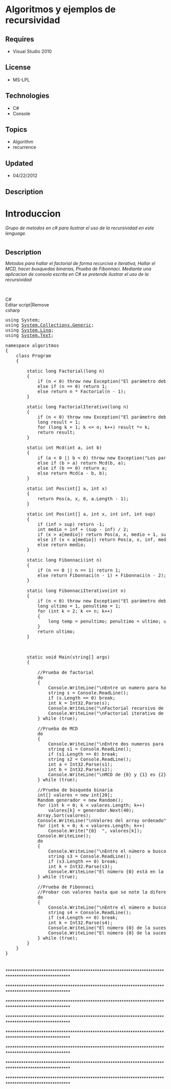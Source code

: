 # Algoritmos y ejemplos de recursividad
## Requires
- Visual Studio 2010
## License
- MS-LPL
## Technologies
- C#
- Console
## Topics
- Algorithm
- recurrence
## Updated
- 04/22/2012
## Description

<h1>Introduccion</h1>
<p><em>Grupo de metodos en c# para ilustrar el uso de la recursividad en este lenguage.</em></p>
<h1></h1>
<p><span style="font-size:20px; font-weight:bold">Description</span></p>
<p><em>Metodos para hallar el factorial de forma recurciva e iterativa, Hallar el MCD, hacer busquedas binarias,&nbsp;Prueba de Fibonnaci. Mediante una aplicacion de consola escrita en C# se pretende ilustrar el uso de la recursividad</em></p>
<p>&nbsp;</p>
<div class="scriptcode">
<div class="pluginEditHolder" pluginCommand="mceScriptCode">
<div class="title"><span>C#</span></div>
<div class="pluginLinkHolder"><span class="pluginEditHolderLink">Editar script</span>|<span class="pluginRemoveHolderLink">Remove</span></div>
<span class="hidden">csharp</span>

<div class="preview">
<pre class="csharp"><span class="cs__keyword">using</span>&nbsp;System;&nbsp;
<span class="cs__keyword">using</span>&nbsp;<a class="libraryLink" href="http://msdn.microsoft.com/es-ES/library/System.Collections.Generic.aspx" target="_blank" title="Auto generated link to System.Collections.Generic">System.Collections.Generic</a>;&nbsp;
<span class="cs__keyword">using</span>&nbsp;<a class="libraryLink" href="http://msdn.microsoft.com/es-ES/library/System.Linq.aspx" target="_blank" title="Auto generated link to System.Linq">System.Linq</a>;&nbsp;
<span class="cs__keyword">using</span>&nbsp;<a class="libraryLink" href="http://msdn.microsoft.com/es-ES/library/System.Text.aspx" target="_blank" title="Auto generated link to System.Text">System.Text</a>;&nbsp;
&nbsp;
<span class="cs__keyword">namespace</span>&nbsp;algoritmos&nbsp;
{&nbsp;
&nbsp;&nbsp;&nbsp;&nbsp;<span class="cs__keyword">class</span>&nbsp;Program&nbsp;
&nbsp;&nbsp;&nbsp;&nbsp;{&nbsp;
&nbsp;
&nbsp;&nbsp;&nbsp;&nbsp;&nbsp;&nbsp;&nbsp;&nbsp;<span class="cs__keyword">static</span>&nbsp;<span class="cs__keyword">long</span>&nbsp;Factorial(<span class="cs__keyword">long</span>&nbsp;n)&nbsp;
&nbsp;&nbsp;&nbsp;&nbsp;&nbsp;&nbsp;&nbsp;&nbsp;{&nbsp;
&nbsp;&nbsp;&nbsp;&nbsp;&nbsp;&nbsp;&nbsp;&nbsp;&nbsp;&nbsp;&nbsp;&nbsp;<span class="cs__keyword">if</span>&nbsp;(n&nbsp;&lt;&nbsp;<span class="cs__number">0</span>)&nbsp;<span class="cs__keyword">throw</span>&nbsp;<span class="cs__keyword">new</span>&nbsp;Exception(<span class="cs__string">&quot;El&nbsp;par&aacute;metro&nbsp;debe&nbsp;ser&nbsp;positivo&quot;</span>);&nbsp;
&nbsp;&nbsp;&nbsp;&nbsp;&nbsp;&nbsp;&nbsp;&nbsp;&nbsp;&nbsp;&nbsp;&nbsp;<span class="cs__keyword">else</span>&nbsp;<span class="cs__keyword">if</span>&nbsp;(n&nbsp;==&nbsp;<span class="cs__number">0</span>)&nbsp;<span class="cs__keyword">return</span>&nbsp;<span class="cs__number">1</span>;&nbsp;
&nbsp;&nbsp;&nbsp;&nbsp;&nbsp;&nbsp;&nbsp;&nbsp;&nbsp;&nbsp;&nbsp;&nbsp;<span class="cs__keyword">else</span>&nbsp;<span class="cs__keyword">return</span>&nbsp;n&nbsp;*&nbsp;Factorial(n&nbsp;-&nbsp;<span class="cs__number">1</span>);&nbsp;
&nbsp;&nbsp;&nbsp;&nbsp;&nbsp;&nbsp;&nbsp;&nbsp;}&nbsp;
&nbsp;
&nbsp;&nbsp;&nbsp;&nbsp;&nbsp;&nbsp;&nbsp;&nbsp;<span class="cs__keyword">static</span>&nbsp;<span class="cs__keyword">long</span>&nbsp;FactorialIterativo(<span class="cs__keyword">long</span>&nbsp;n)&nbsp;
&nbsp;&nbsp;&nbsp;&nbsp;&nbsp;&nbsp;&nbsp;&nbsp;{&nbsp;
&nbsp;&nbsp;&nbsp;&nbsp;&nbsp;&nbsp;&nbsp;&nbsp;&nbsp;&nbsp;&nbsp;&nbsp;<span class="cs__keyword">if</span>&nbsp;(n&nbsp;&lt;&nbsp;<span class="cs__number">0</span>)&nbsp;<span class="cs__keyword">throw</span>&nbsp;<span class="cs__keyword">new</span>&nbsp;Exception(<span class="cs__string">&quot;El&nbsp;par&aacute;metro&nbsp;debe&nbsp;ser&nbsp;positivo&quot;</span>);&nbsp;
&nbsp;&nbsp;&nbsp;&nbsp;&nbsp;&nbsp;&nbsp;&nbsp;&nbsp;&nbsp;&nbsp;&nbsp;<span class="cs__keyword">long</span>&nbsp;result&nbsp;=&nbsp;<span class="cs__number">1</span>;&nbsp;
&nbsp;&nbsp;&nbsp;&nbsp;&nbsp;&nbsp;&nbsp;&nbsp;&nbsp;&nbsp;&nbsp;&nbsp;<span class="cs__keyword">for</span>&nbsp;(<span class="cs__keyword">long</span>&nbsp;k&nbsp;=&nbsp;<span class="cs__number">1</span>;&nbsp;k&nbsp;&lt;=&nbsp;n;&nbsp;k&#43;&#43;)&nbsp;result&nbsp;*=&nbsp;k;&nbsp;
&nbsp;&nbsp;&nbsp;&nbsp;&nbsp;&nbsp;&nbsp;&nbsp;&nbsp;&nbsp;&nbsp;&nbsp;<span class="cs__keyword">return</span>&nbsp;result;&nbsp;
&nbsp;&nbsp;&nbsp;&nbsp;&nbsp;&nbsp;&nbsp;&nbsp;}&nbsp;
&nbsp;
&nbsp;&nbsp;&nbsp;&nbsp;&nbsp;&nbsp;&nbsp;&nbsp;<span class="cs__keyword">static</span>&nbsp;<span class="cs__keyword">int</span>&nbsp;Mcd(<span class="cs__keyword">int</span>&nbsp;a,&nbsp;<span class="cs__keyword">int</span>&nbsp;b)&nbsp;
&nbsp;&nbsp;&nbsp;&nbsp;&nbsp;&nbsp;&nbsp;&nbsp;{&nbsp;
&nbsp;&nbsp;&nbsp;&nbsp;&nbsp;&nbsp;&nbsp;&nbsp;&nbsp;&nbsp;&nbsp;&nbsp;<span class="cs__keyword">if</span>&nbsp;(a&nbsp;&lt;&nbsp;<span class="cs__number">0</span>&nbsp;||&nbsp;b&nbsp;&lt;&nbsp;<span class="cs__number">0</span>)&nbsp;<span class="cs__keyword">throw</span>&nbsp;<span class="cs__keyword">new</span>&nbsp;Exception(<span class="cs__string">&quot;Los&nbsp;par&aacute;metros&nbsp;deben&nbsp;ser&nbsp;positivos&quot;</span>);&nbsp;
&nbsp;&nbsp;&nbsp;&nbsp;&nbsp;&nbsp;&nbsp;&nbsp;&nbsp;&nbsp;&nbsp;&nbsp;<span class="cs__keyword">else</span>&nbsp;<span class="cs__keyword">if</span>&nbsp;(b&nbsp;&gt;&nbsp;a)&nbsp;<span class="cs__keyword">return</span>&nbsp;Mcd(b,&nbsp;a);&nbsp;
&nbsp;&nbsp;&nbsp;&nbsp;&nbsp;&nbsp;&nbsp;&nbsp;&nbsp;&nbsp;&nbsp;&nbsp;<span class="cs__keyword">else</span>&nbsp;<span class="cs__keyword">if</span>&nbsp;(b&nbsp;==&nbsp;<span class="cs__number">0</span>)&nbsp;<span class="cs__keyword">return</span>&nbsp;a;&nbsp;
&nbsp;&nbsp;&nbsp;&nbsp;&nbsp;&nbsp;&nbsp;&nbsp;&nbsp;&nbsp;&nbsp;&nbsp;<span class="cs__keyword">else</span>&nbsp;<span class="cs__keyword">return</span>&nbsp;Mcd(a&nbsp;-&nbsp;b,&nbsp;b);&nbsp;
&nbsp;&nbsp;&nbsp;&nbsp;&nbsp;&nbsp;&nbsp;&nbsp;}&nbsp;
&nbsp;
&nbsp;&nbsp;&nbsp;&nbsp;&nbsp;&nbsp;&nbsp;&nbsp;<span class="cs__keyword">static</span>&nbsp;<span class="cs__keyword">int</span>&nbsp;Pos(<span class="cs__keyword">int</span>[]&nbsp;a,&nbsp;<span class="cs__keyword">int</span>&nbsp;x)&nbsp;
&nbsp;&nbsp;&nbsp;&nbsp;&nbsp;&nbsp;&nbsp;&nbsp;{&nbsp;
&nbsp;&nbsp;&nbsp;&nbsp;&nbsp;&nbsp;&nbsp;&nbsp;&nbsp;&nbsp;&nbsp;&nbsp;<span class="cs__keyword">return</span>&nbsp;Pos(a,&nbsp;x,&nbsp;<span class="cs__number">0</span>,&nbsp;a.Length&nbsp;-&nbsp;<span class="cs__number">1</span>);&nbsp;
&nbsp;&nbsp;&nbsp;&nbsp;&nbsp;&nbsp;&nbsp;&nbsp;}&nbsp;
&nbsp;
&nbsp;&nbsp;&nbsp;&nbsp;&nbsp;&nbsp;&nbsp;&nbsp;<span class="cs__keyword">static</span>&nbsp;<span class="cs__keyword">int</span>&nbsp;Pos(<span class="cs__keyword">int</span>[]&nbsp;a,&nbsp;<span class="cs__keyword">int</span>&nbsp;x,&nbsp;<span class="cs__keyword">int</span>&nbsp;inf,&nbsp;<span class="cs__keyword">int</span>&nbsp;sup)&nbsp;
&nbsp;&nbsp;&nbsp;&nbsp;&nbsp;&nbsp;&nbsp;&nbsp;{&nbsp;
&nbsp;&nbsp;&nbsp;&nbsp;&nbsp;&nbsp;&nbsp;&nbsp;&nbsp;&nbsp;&nbsp;&nbsp;<span class="cs__keyword">if</span>&nbsp;(inf&nbsp;&gt;&nbsp;sup)&nbsp;<span class="cs__keyword">return</span>&nbsp;-<span class="cs__number">1</span>;&nbsp;
&nbsp;&nbsp;&nbsp;&nbsp;&nbsp;&nbsp;&nbsp;&nbsp;&nbsp;&nbsp;&nbsp;&nbsp;<span class="cs__keyword">int</span>&nbsp;medio&nbsp;=&nbsp;inf&nbsp;&#43;&nbsp;(sup&nbsp;-&nbsp;inf)&nbsp;/&nbsp;<span class="cs__number">2</span>;&nbsp;
&nbsp;&nbsp;&nbsp;&nbsp;&nbsp;&nbsp;&nbsp;&nbsp;&nbsp;&nbsp;&nbsp;&nbsp;<span class="cs__keyword">if</span>&nbsp;(x&nbsp;&gt;&nbsp;a[medio])&nbsp;<span class="cs__keyword">return</span>&nbsp;Pos(a,&nbsp;x,&nbsp;medio&nbsp;&#43;&nbsp;<span class="cs__number">1</span>,&nbsp;sup);&nbsp;
&nbsp;&nbsp;&nbsp;&nbsp;&nbsp;&nbsp;&nbsp;&nbsp;&nbsp;&nbsp;&nbsp;&nbsp;<span class="cs__keyword">else</span>&nbsp;<span class="cs__keyword">if</span>&nbsp;(x&nbsp;&lt;&nbsp;a[medio])&nbsp;<span class="cs__keyword">return</span>&nbsp;Pos(a,&nbsp;x,&nbsp;inf,&nbsp;medio&nbsp;-&nbsp;<span class="cs__number">1</span>);&nbsp;
&nbsp;&nbsp;&nbsp;&nbsp;&nbsp;&nbsp;&nbsp;&nbsp;&nbsp;&nbsp;&nbsp;&nbsp;<span class="cs__keyword">else</span>&nbsp;<span class="cs__keyword">return</span>&nbsp;medio;&nbsp;
&nbsp;&nbsp;&nbsp;&nbsp;&nbsp;&nbsp;&nbsp;&nbsp;}&nbsp;
&nbsp;
&nbsp;&nbsp;&nbsp;&nbsp;&nbsp;&nbsp;&nbsp;&nbsp;<span class="cs__keyword">static</span>&nbsp;<span class="cs__keyword">long</span>&nbsp;Fibonnaci(<span class="cs__keyword">int</span>&nbsp;n)&nbsp;
&nbsp;&nbsp;&nbsp;&nbsp;&nbsp;&nbsp;&nbsp;&nbsp;{&nbsp;
&nbsp;&nbsp;&nbsp;&nbsp;&nbsp;&nbsp;&nbsp;&nbsp;&nbsp;&nbsp;&nbsp;&nbsp;<span class="cs__keyword">if</span>&nbsp;(n&nbsp;==&nbsp;<span class="cs__number">0</span>&nbsp;||&nbsp;n&nbsp;==&nbsp;<span class="cs__number">1</span>)&nbsp;<span class="cs__keyword">return</span>&nbsp;<span class="cs__number">1</span>;&nbsp;
&nbsp;&nbsp;&nbsp;&nbsp;&nbsp;&nbsp;&nbsp;&nbsp;&nbsp;&nbsp;&nbsp;&nbsp;<span class="cs__keyword">else</span>&nbsp;<span class="cs__keyword">return</span>&nbsp;Fibonnaci(n&nbsp;-&nbsp;<span class="cs__number">1</span>)&nbsp;&#43;&nbsp;Fibonnaci(n&nbsp;-&nbsp;<span class="cs__number">2</span>);&nbsp;
&nbsp;&nbsp;&nbsp;&nbsp;&nbsp;&nbsp;&nbsp;&nbsp;}&nbsp;
&nbsp;
&nbsp;&nbsp;&nbsp;&nbsp;&nbsp;&nbsp;&nbsp;&nbsp;<span class="cs__keyword">static</span>&nbsp;<span class="cs__keyword">long</span>&nbsp;FibonnaciIterativo(<span class="cs__keyword">int</span>&nbsp;n)&nbsp;
&nbsp;&nbsp;&nbsp;&nbsp;&nbsp;&nbsp;&nbsp;&nbsp;{&nbsp;
&nbsp;&nbsp;&nbsp;&nbsp;&nbsp;&nbsp;&nbsp;&nbsp;&nbsp;&nbsp;&nbsp;&nbsp;<span class="cs__keyword">if</span>&nbsp;(n&nbsp;&lt;&nbsp;<span class="cs__number">0</span>)&nbsp;<span class="cs__keyword">throw</span>&nbsp;<span class="cs__keyword">new</span>&nbsp;Exception(<span class="cs__string">&quot;El&nbsp;par&aacute;metro&nbsp;debe&nbsp;ser&nbsp;positivo&quot;</span>);&nbsp;
&nbsp;&nbsp;&nbsp;&nbsp;&nbsp;&nbsp;&nbsp;&nbsp;&nbsp;&nbsp;&nbsp;&nbsp;<span class="cs__keyword">long</span>&nbsp;ultimo&nbsp;=&nbsp;<span class="cs__number">1</span>,&nbsp;penultimo&nbsp;=&nbsp;<span class="cs__number">1</span>;&nbsp;
&nbsp;&nbsp;&nbsp;&nbsp;&nbsp;&nbsp;&nbsp;&nbsp;&nbsp;&nbsp;&nbsp;&nbsp;<span class="cs__keyword">for</span>&nbsp;(<span class="cs__keyword">int</span>&nbsp;k&nbsp;=&nbsp;<span class="cs__number">2</span>;&nbsp;k&nbsp;&lt;=&nbsp;n;&nbsp;k&#43;&#43;)&nbsp;
&nbsp;&nbsp;&nbsp;&nbsp;&nbsp;&nbsp;&nbsp;&nbsp;&nbsp;&nbsp;&nbsp;&nbsp;{&nbsp;
&nbsp;&nbsp;&nbsp;&nbsp;&nbsp;&nbsp;&nbsp;&nbsp;&nbsp;&nbsp;&nbsp;&nbsp;&nbsp;&nbsp;&nbsp;&nbsp;<span class="cs__keyword">long</span>&nbsp;temp&nbsp;=&nbsp;penultimo;&nbsp;penultimo&nbsp;=&nbsp;ultimo;&nbsp;ultimo&nbsp;=&nbsp;ultimo&nbsp;&#43;&nbsp;temp;&nbsp;
&nbsp;&nbsp;&nbsp;&nbsp;&nbsp;&nbsp;&nbsp;&nbsp;&nbsp;&nbsp;&nbsp;&nbsp;}&nbsp;
&nbsp;&nbsp;&nbsp;&nbsp;&nbsp;&nbsp;&nbsp;&nbsp;&nbsp;&nbsp;&nbsp;&nbsp;<span class="cs__keyword">return</span>&nbsp;ultimo;&nbsp;
&nbsp;&nbsp;&nbsp;&nbsp;&nbsp;&nbsp;&nbsp;&nbsp;}&nbsp;
&nbsp;
&nbsp;&nbsp;&nbsp;&nbsp;&nbsp;&nbsp;&nbsp;&nbsp;&nbsp;
&nbsp;
&nbsp;&nbsp;&nbsp;&nbsp;&nbsp;&nbsp;&nbsp;&nbsp;<span class="cs__keyword">static</span>&nbsp;<span class="cs__keyword">void</span>&nbsp;Main(<span class="cs__keyword">string</span>[]&nbsp;args)&nbsp;
&nbsp;&nbsp;&nbsp;&nbsp;&nbsp;&nbsp;&nbsp;&nbsp;{&nbsp;
&nbsp;
&nbsp;&nbsp;&nbsp;&nbsp;&nbsp;&nbsp;&nbsp;&nbsp;&nbsp;&nbsp;&nbsp;&nbsp;<span class="cs__com">//Prueba&nbsp;de&nbsp;factorial</span>&nbsp;
&nbsp;&nbsp;&nbsp;&nbsp;&nbsp;&nbsp;&nbsp;&nbsp;&nbsp;&nbsp;&nbsp;&nbsp;<span class="cs__keyword">do</span>&nbsp;
&nbsp;&nbsp;&nbsp;&nbsp;&nbsp;&nbsp;&nbsp;&nbsp;&nbsp;&nbsp;&nbsp;&nbsp;{&nbsp;
&nbsp;&nbsp;&nbsp;&nbsp;&nbsp;&nbsp;&nbsp;&nbsp;&nbsp;&nbsp;&nbsp;&nbsp;&nbsp;&nbsp;&nbsp;&nbsp;Console.WriteLine(<span class="cs__string">&quot;\nEntre&nbsp;un&nbsp;numero&nbsp;para&nbsp;hallar&nbsp;el&nbsp;factorial&nbsp;(Pecione&nbsp;Enter&nbsp;para&nbsp;pasar&nbsp;al&nbsp;siguiente&nbsp;proceso)&quot;</span>);&nbsp;
&nbsp;&nbsp;&nbsp;&nbsp;&nbsp;&nbsp;&nbsp;&nbsp;&nbsp;&nbsp;&nbsp;&nbsp;&nbsp;&nbsp;&nbsp;&nbsp;<span class="cs__keyword">string</span>&nbsp;s&nbsp;=&nbsp;Console.ReadLine();&nbsp;
&nbsp;&nbsp;&nbsp;&nbsp;&nbsp;&nbsp;&nbsp;&nbsp;&nbsp;&nbsp;&nbsp;&nbsp;&nbsp;&nbsp;&nbsp;&nbsp;<span class="cs__keyword">if</span>&nbsp;(s.Length&nbsp;==&nbsp;<span class="cs__number">0</span>)&nbsp;<span class="cs__keyword">break</span>;&nbsp;
&nbsp;&nbsp;&nbsp;&nbsp;&nbsp;&nbsp;&nbsp;&nbsp;&nbsp;&nbsp;&nbsp;&nbsp;&nbsp;&nbsp;&nbsp;&nbsp;<span class="cs__keyword">int</span>&nbsp;k&nbsp;=&nbsp;Int32.Parse(s);&nbsp;
&nbsp;&nbsp;&nbsp;&nbsp;&nbsp;&nbsp;&nbsp;&nbsp;&nbsp;&nbsp;&nbsp;&nbsp;&nbsp;&nbsp;&nbsp;&nbsp;Console.WriteLine(<span class="cs__string">&quot;\nFactorial&nbsp;recursivo&nbsp;de&nbsp;{0}&nbsp;es&nbsp;{1}&quot;</span>,&nbsp;k,&nbsp;Factorial(k));&nbsp;
&nbsp;&nbsp;&nbsp;&nbsp;&nbsp;&nbsp;&nbsp;&nbsp;&nbsp;&nbsp;&nbsp;&nbsp;&nbsp;&nbsp;&nbsp;&nbsp;Console.WriteLine(<span class="cs__string">&quot;\nFactorial&nbsp;iterativo&nbsp;de&nbsp;{0}&nbsp;es&nbsp;{1}&quot;</span>,&nbsp;k,&nbsp;FactorialIterativo(k));&nbsp;
&nbsp;&nbsp;&nbsp;&nbsp;&nbsp;&nbsp;&nbsp;&nbsp;&nbsp;&nbsp;&nbsp;&nbsp;}&nbsp;<span class="cs__keyword">while</span>&nbsp;(<span class="cs__keyword">true</span>);&nbsp;
&nbsp;
&nbsp;&nbsp;&nbsp;&nbsp;&nbsp;&nbsp;&nbsp;&nbsp;&nbsp;&nbsp;&nbsp;&nbsp;<span class="cs__com">//Prueba&nbsp;de&nbsp;MCD</span>&nbsp;
&nbsp;&nbsp;&nbsp;&nbsp;&nbsp;&nbsp;&nbsp;&nbsp;&nbsp;&nbsp;&nbsp;&nbsp;<span class="cs__keyword">do</span>&nbsp;
&nbsp;&nbsp;&nbsp;&nbsp;&nbsp;&nbsp;&nbsp;&nbsp;&nbsp;&nbsp;&nbsp;&nbsp;{&nbsp;
&nbsp;&nbsp;&nbsp;&nbsp;&nbsp;&nbsp;&nbsp;&nbsp;&nbsp;&nbsp;&nbsp;&nbsp;&nbsp;&nbsp;&nbsp;&nbsp;Console.WriteLine(<span class="cs__string">&quot;\nEntre&nbsp;dos&nbsp;numeros&nbsp;para&nbsp;hallar&nbsp;el&nbsp;MCD&nbsp;(Pecione&nbsp;Enter&nbsp;para&nbsp;pasar&nbsp;al&nbsp;siguiente&nbsp;proceso)&quot;</span>);&nbsp;
&nbsp;&nbsp;&nbsp;&nbsp;&nbsp;&nbsp;&nbsp;&nbsp;&nbsp;&nbsp;&nbsp;&nbsp;&nbsp;&nbsp;&nbsp;&nbsp;<span class="cs__keyword">string</span>&nbsp;s1&nbsp;=&nbsp;Console.ReadLine();&nbsp;
&nbsp;&nbsp;&nbsp;&nbsp;&nbsp;&nbsp;&nbsp;&nbsp;&nbsp;&nbsp;&nbsp;&nbsp;&nbsp;&nbsp;&nbsp;&nbsp;<span class="cs__keyword">if</span>&nbsp;(s1.Length&nbsp;==&nbsp;<span class="cs__number">0</span>)&nbsp;<span class="cs__keyword">break</span>;&nbsp;
&nbsp;&nbsp;&nbsp;&nbsp;&nbsp;&nbsp;&nbsp;&nbsp;&nbsp;&nbsp;&nbsp;&nbsp;&nbsp;&nbsp;&nbsp;&nbsp;<span class="cs__keyword">string</span>&nbsp;s2&nbsp;=&nbsp;Console.ReadLine();&nbsp;
&nbsp;&nbsp;&nbsp;&nbsp;&nbsp;&nbsp;&nbsp;&nbsp;&nbsp;&nbsp;&nbsp;&nbsp;&nbsp;&nbsp;&nbsp;&nbsp;<span class="cs__keyword">int</span>&nbsp;a&nbsp;=&nbsp;Int32.Parse(s1);&nbsp;
&nbsp;&nbsp;&nbsp;&nbsp;&nbsp;&nbsp;&nbsp;&nbsp;&nbsp;&nbsp;&nbsp;&nbsp;&nbsp;&nbsp;&nbsp;&nbsp;<span class="cs__keyword">int</span>&nbsp;b&nbsp;=&nbsp;Int32.Parse(s2);&nbsp;
&nbsp;&nbsp;&nbsp;&nbsp;&nbsp;&nbsp;&nbsp;&nbsp;&nbsp;&nbsp;&nbsp;&nbsp;&nbsp;&nbsp;&nbsp;&nbsp;Console.WriteLine(<span class="cs__string">&quot;\nMCD&nbsp;de&nbsp;{0}&nbsp;y&nbsp;{1}&nbsp;es&nbsp;{2}&quot;</span>,&nbsp;a,&nbsp;b,&nbsp;Mcd(a,&nbsp;b));&nbsp;
&nbsp;&nbsp;&nbsp;&nbsp;&nbsp;&nbsp;&nbsp;&nbsp;&nbsp;&nbsp;&nbsp;&nbsp;}&nbsp;<span class="cs__keyword">while</span>&nbsp;(<span class="cs__keyword">true</span>);&nbsp;
&nbsp;
&nbsp;&nbsp;&nbsp;&nbsp;&nbsp;&nbsp;&nbsp;&nbsp;&nbsp;&nbsp;&nbsp;&nbsp;<span class="cs__com">//Prueba&nbsp;de&nbsp;b&uacute;squeda&nbsp;binaria</span>&nbsp;
&nbsp;&nbsp;&nbsp;&nbsp;&nbsp;&nbsp;&nbsp;&nbsp;&nbsp;&nbsp;&nbsp;&nbsp;<span class="cs__keyword">int</span>[]&nbsp;valores&nbsp;=&nbsp;<span class="cs__keyword">new</span>&nbsp;<span class="cs__keyword">int</span>[<span class="cs__number">20</span>];&nbsp;
&nbsp;&nbsp;&nbsp;&nbsp;&nbsp;&nbsp;&nbsp;&nbsp;&nbsp;&nbsp;&nbsp;&nbsp;Random&nbsp;generador&nbsp;=&nbsp;<span class="cs__keyword">new</span>&nbsp;Random();&nbsp;
&nbsp;&nbsp;&nbsp;&nbsp;&nbsp;&nbsp;&nbsp;&nbsp;&nbsp;&nbsp;&nbsp;&nbsp;<span class="cs__keyword">for</span>&nbsp;(<span class="cs__keyword">int</span>&nbsp;k&nbsp;=&nbsp;<span class="cs__number">0</span>;&nbsp;k&nbsp;&lt;&nbsp;valores.Length;&nbsp;k&#43;&#43;)&nbsp;
&nbsp;&nbsp;&nbsp;&nbsp;&nbsp;&nbsp;&nbsp;&nbsp;&nbsp;&nbsp;&nbsp;&nbsp;&nbsp;&nbsp;&nbsp;&nbsp;valores[k]&nbsp;=&nbsp;generador.Next(<span class="cs__number">40</span>);&nbsp;
&nbsp;&nbsp;&nbsp;&nbsp;&nbsp;&nbsp;&nbsp;&nbsp;&nbsp;&nbsp;&nbsp;&nbsp;Array.Sort(valores);&nbsp;
&nbsp;&nbsp;&nbsp;&nbsp;&nbsp;&nbsp;&nbsp;&nbsp;&nbsp;&nbsp;&nbsp;&nbsp;Console.WriteLine(<span class="cs__string">&quot;\nValores&nbsp;del&nbsp;array&nbsp;ordenado&quot;</span>);&nbsp;
&nbsp;&nbsp;&nbsp;&nbsp;&nbsp;&nbsp;&nbsp;&nbsp;&nbsp;&nbsp;&nbsp;&nbsp;<span class="cs__keyword">for</span>&nbsp;(<span class="cs__keyword">int</span>&nbsp;k&nbsp;=&nbsp;<span class="cs__number">0</span>;&nbsp;k&nbsp;&lt;&nbsp;valores.Length;&nbsp;k&#43;&#43;)&nbsp;
&nbsp;&nbsp;&nbsp;&nbsp;&nbsp;&nbsp;&nbsp;&nbsp;&nbsp;&nbsp;&nbsp;&nbsp;&nbsp;&nbsp;&nbsp;&nbsp;Console.Write(<span class="cs__string">&quot;{0}&nbsp;&nbsp;&quot;</span>,&nbsp;valores[k]);&nbsp;
&nbsp;&nbsp;&nbsp;&nbsp;&nbsp;&nbsp;&nbsp;&nbsp;&nbsp;&nbsp;&nbsp;&nbsp;Console.WriteLine();&nbsp;
&nbsp;&nbsp;&nbsp;&nbsp;&nbsp;&nbsp;&nbsp;&nbsp;&nbsp;&nbsp;&nbsp;&nbsp;<span class="cs__keyword">do</span>&nbsp;
&nbsp;&nbsp;&nbsp;&nbsp;&nbsp;&nbsp;&nbsp;&nbsp;&nbsp;&nbsp;&nbsp;&nbsp;{&nbsp;
&nbsp;&nbsp;&nbsp;&nbsp;&nbsp;&nbsp;&nbsp;&nbsp;&nbsp;&nbsp;&nbsp;&nbsp;&nbsp;&nbsp;&nbsp;&nbsp;Console.WriteLine(<span class="cs__string">&quot;\nEntre&nbsp;el&nbsp;n&uacute;mero&nbsp;a&nbsp;buscar&nbsp;(Pecione&nbsp;Enter&nbsp;para&nbsp;pasar&nbsp;al&nbsp;siguiente&nbsp;proceso)&quot;</span>);&nbsp;
&nbsp;&nbsp;&nbsp;&nbsp;&nbsp;&nbsp;&nbsp;&nbsp;&nbsp;&nbsp;&nbsp;&nbsp;&nbsp;&nbsp;&nbsp;&nbsp;<span class="cs__keyword">string</span>&nbsp;s3&nbsp;=&nbsp;Console.ReadLine();&nbsp;
&nbsp;&nbsp;&nbsp;&nbsp;&nbsp;&nbsp;&nbsp;&nbsp;&nbsp;&nbsp;&nbsp;&nbsp;&nbsp;&nbsp;&nbsp;&nbsp;<span class="cs__keyword">if</span>&nbsp;(s3.Length&nbsp;==&nbsp;<span class="cs__number">0</span>)&nbsp;<span class="cs__keyword">break</span>;&nbsp;
&nbsp;&nbsp;&nbsp;&nbsp;&nbsp;&nbsp;&nbsp;&nbsp;&nbsp;&nbsp;&nbsp;&nbsp;&nbsp;&nbsp;&nbsp;&nbsp;<span class="cs__keyword">int</span>&nbsp;k&nbsp;=&nbsp;Int32.Parse(s3);&nbsp;
&nbsp;&nbsp;&nbsp;&nbsp;&nbsp;&nbsp;&nbsp;&nbsp;&nbsp;&nbsp;&nbsp;&nbsp;&nbsp;&nbsp;&nbsp;&nbsp;Console.WriteLine(<span class="cs__string">&quot;El&nbsp;n&uacute;mero&nbsp;{0}&nbsp;est&aacute;&nbsp;en&nbsp;la&nbsp;posici&oacute;n&nbsp;{1}&quot;</span>,&nbsp;k,&nbsp;Pos(valores,&nbsp;k));&nbsp;
&nbsp;&nbsp;&nbsp;&nbsp;&nbsp;&nbsp;&nbsp;&nbsp;&nbsp;&nbsp;&nbsp;&nbsp;}&nbsp;<span class="cs__keyword">while</span>&nbsp;(<span class="cs__keyword">true</span>);&nbsp;
&nbsp;
&nbsp;&nbsp;&nbsp;&nbsp;&nbsp;&nbsp;&nbsp;&nbsp;&nbsp;&nbsp;&nbsp;&nbsp;<span class="cs__com">//Prueba&nbsp;de&nbsp;Fibonnaci</span>&nbsp;
&nbsp;&nbsp;&nbsp;&nbsp;&nbsp;&nbsp;&nbsp;&nbsp;&nbsp;&nbsp;&nbsp;&nbsp;<span class="cs__com">//Probar&nbsp;con&nbsp;valores&nbsp;hasta&nbsp;que&nbsp;se&nbsp;note&nbsp;la&nbsp;diferencia&nbsp;de&nbsp;tiempo&nbsp;entre&nbsp;la&nbsp;soluci&oacute;n&nbsp;recursiva&nbsp;y&nbsp;la&nbsp;iterativa</span>&nbsp;
&nbsp;&nbsp;&nbsp;&nbsp;&nbsp;&nbsp;&nbsp;&nbsp;&nbsp;&nbsp;&nbsp;&nbsp;<span class="cs__keyword">do</span>&nbsp;
&nbsp;&nbsp;&nbsp;&nbsp;&nbsp;&nbsp;&nbsp;&nbsp;&nbsp;&nbsp;&nbsp;&nbsp;{&nbsp;
&nbsp;&nbsp;&nbsp;&nbsp;&nbsp;&nbsp;&nbsp;&nbsp;&nbsp;&nbsp;&nbsp;&nbsp;&nbsp;&nbsp;&nbsp;&nbsp;Console.WriteLine(<span class="cs__string">&quot;\nEntre&nbsp;el&nbsp;n&uacute;mero&nbsp;a&nbsp;buscar&nbsp;de&nbsp;Fibonnaci&nbsp;(Pecione&nbsp;Enter&nbsp;para&nbsp;salir)&quot;</span>);&nbsp;
&nbsp;&nbsp;&nbsp;&nbsp;&nbsp;&nbsp;&nbsp;&nbsp;&nbsp;&nbsp;&nbsp;&nbsp;&nbsp;&nbsp;&nbsp;&nbsp;<span class="cs__keyword">string</span>&nbsp;s4&nbsp;=&nbsp;Console.ReadLine();&nbsp;
&nbsp;&nbsp;&nbsp;&nbsp;&nbsp;&nbsp;&nbsp;&nbsp;&nbsp;&nbsp;&nbsp;&nbsp;&nbsp;&nbsp;&nbsp;&nbsp;<span class="cs__keyword">if</span>&nbsp;(s4.Length&nbsp;==&nbsp;<span class="cs__number">0</span>)&nbsp;<span class="cs__keyword">break</span>;&nbsp;
&nbsp;&nbsp;&nbsp;&nbsp;&nbsp;&nbsp;&nbsp;&nbsp;&nbsp;&nbsp;&nbsp;&nbsp;&nbsp;&nbsp;&nbsp;&nbsp;<span class="cs__keyword">int</span>&nbsp;k&nbsp;=&nbsp;Int32.Parse(s4);&nbsp;
&nbsp;&nbsp;&nbsp;&nbsp;&nbsp;&nbsp;&nbsp;&nbsp;&nbsp;&nbsp;&nbsp;&nbsp;&nbsp;&nbsp;&nbsp;&nbsp;Console.WriteLine(<span class="cs__string">&quot;El&nbsp;n&uacute;mero&nbsp;{0}&nbsp;de&nbsp;la&nbsp;sucesi&oacute;n&nbsp;de&nbsp;Fibonnaci&nbsp;(via&nbsp;iterativa)&nbsp;es&nbsp;{1}&quot;</span>,&nbsp;k,&nbsp;FibonnaciIterativo(k));&nbsp;
&nbsp;&nbsp;&nbsp;&nbsp;&nbsp;&nbsp;&nbsp;&nbsp;&nbsp;&nbsp;&nbsp;&nbsp;&nbsp;&nbsp;&nbsp;&nbsp;Console.WriteLine(<span class="cs__string">&quot;El&nbsp;n&uacute;mero&nbsp;{0}&nbsp;de&nbsp;la&nbsp;sucesi&oacute;n&nbsp;de&nbsp;Fibonnaci&nbsp;(via&nbsp;recursiva)&nbsp;es&nbsp;{1}&quot;</span>,&nbsp;k,&nbsp;Fibonnaci(k));&nbsp;
&nbsp;&nbsp;&nbsp;&nbsp;&nbsp;&nbsp;&nbsp;&nbsp;&nbsp;&nbsp;&nbsp;&nbsp;}&nbsp;<span class="cs__keyword">while</span>&nbsp;(<span class="cs__keyword">true</span>);&nbsp;
&nbsp;&nbsp;&nbsp;&nbsp;&nbsp;&nbsp;&nbsp;&nbsp;}&nbsp;
&nbsp;&nbsp;&nbsp;&nbsp;}&nbsp;
}&nbsp;
</pre>
</div>
</div>
</div>
<h1></h1>
<p><em>****************************************************************************************************</em></p>
<p><em>****************************************************************************************************</em></p>
<p><em>****************************************************************************************************</em></p>
<p><em>****************************************************************************************************</em></p>
<p><em>****************************************************************************************************</em></p>
<p><em>****************************************************************************************************</em></p>
<p><em>****************************************************************************************************</em></p>
<p><em>****************************************************************************************************</em></p>
<p>&nbsp;</p>
